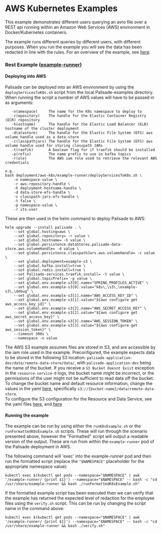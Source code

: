 <!--
 Copyright 2018-2021 Crown Copyright

 Licensed under the Apache License, Version 2.0 (the "License");
 you may not use this file except in compliance with the License.
 You may obtain a copy of the License at

     http://www.apache.org/licenses/LICENSE-2.0

 Unless required by applicable law or agreed to in writing, software
 distributed under the License is distributed on an "AS IS" BASIS,
 WITHOUT WARRANTIES OR CONDITIONS OF ANY KIND, either express or implied.
 See the License for the specific language governing permissions and
 limitations under the License.
-->

# AWS Kubernetes Examples

This example demonstrates different users querying an avro file over a REST api running within an Amazon Web Services (AWS) environment in Docker/Kubernetes containers.

The example runs different queries by different users, with different purposes.
When you run the example you will see the data has been redacted in line with the rules.
For an overview of the example, see [here](../../README.md).

### Rest Example ([example-runner](../../example-runner/README.md))

#### Deploying into AWS

Palisade can be deployed into an AWS environment by using the `deployServicesToK8s.sh` script from the local Palisade-examples directory.
When running the script a number of AWS values will have to be passed in as arguments:
```
   -n(amespace)     The name for the K8s namespace to deploy to
   -r(epository)    The handle for the Elastic Container Registry (ECR) repository
   -h(ostname)      The handle for the Elastic Load Balancer (ELB) hostname of the cluster deployment
   -d(atastore)     The handle for the Elastic File System (EFS) aws volume handle used as a data-store
   -c(lasspathjars) The handle for the Elastic File System (EFS) aws volume handle used for storing classpath JARs
   -t(raefik)       A boolean flag for if traefik should be installed
   -p(refix)        The name prefix to use in kafka topics
   -r(ole)          The AWS iam role used to retrieve the relevant AWS credentials
```
```
e.g.
bash deployment/aws-k8s/example-runner/deployServicesToK8s.sh \
    -n namespace-value \
    -r aws-repository-handle \
    -h deployment-hostname-handle \
    -d data-store-efs-handle \
    -c classpath-jars-efs-handle \
    -t false \
    -p namespace-value \
    -r its-user
```

These are then used in the helm command to deploy Palisade to AWS:
```
helm upgrade --install palisade . \
    --set global.hosting=aws \
    --set global.repository= -r value \
    --set global.hostname= -h value \
    --set global.persistence.dataStores.palisade-data-store.aws.volumeHandle= -d value \
    --set global.persistence.classpathJars.aws.volumeHandle= -c value \
    --set global.deployment=example-s3 \
    --set global.kafka.install=true \
    --set global.redis.install=true \
    --set Palisade-services.traefik.install= -t value \
    --set global.topicPrefix= -p value \
    --set global.env.example-s3[0].name="SPRING_PROFILES_ACTIVE" \
    --set global.env.example-s3[0].value="k8s\,\s3\,\example-s3\,\debug" \
    --set global.env.example-s3[1].name="AWS_ACCESS_KEY_ID" \
    --set global.env.example-s3[1].value="${aws configure get aws_access_key_id}" \
    --set global.env.example-s3[2].name="AWS_SECRET_ACCESS_KEY" \
    --set global.env.example-s3[2].value="${aws configure get aws_secret_access_key}" \
    --set global.env.example-s3[3].name="AWS_SESSION_TOKEN" \
    --set global.env.example-s3[3].value="${aws configure get aws_session_token}" \
    --timeout 300s \
    --namespace -n value
```

The AWS S3 example assumes files are stored in S3, and are accessible by the iam role used in the example. 
Preconfigured, the example expects data to be stored in the following S3 location: `palisade-application-dev/data/remote-data-store/data/`, with `palisade-application-dev` being the name of the bucket. 
If you receive a `S3 Bucket Doesnt Exist` exception in the `resource-service-0` logs, the bucket name might be incorrect, or the permissions of the user might not be sufficient to read data off the bucket.  
To change the bucket name and default resource information, change the values in the yaml [here](../../example-library/src/main/resources/application-example-s3.yaml), specifically `s3://{bucket-name}/data/remote-data-store`.  
To configure the S3 configuration for the Resource and Data Service, see the yaml files [here](../../../Palisade-readers/s3-resource-service/src/main/resources/application-s3.yaml), and [here](../../../Palisade-readers/s3-data-reader/src/main/resources/application-s3.yaml)

#### Running the example

The example can be run by using either the `runK8sExample.sh` or the `runFormattedK8sExample.sh` scripts. These will run through the scenario presented above, however the "Formatted" script will output
a readable version of the output. These are run from within the `example-runner` pod of the Palisade deployment in AWS.

The following command will 'exec' into the example-runner pod and then run the formatted
script (replace the `"$NAMESPACE"` placeholder for the appropriate namespace value):
```
kubectl exec $(kubectl get pods --namespace="$NAMESPACE" | awk '/example-runner/ {print $1}') --namespace="$NAMESPACE" -- bash -c "cd /usr/share/example-runner && bash ./runFormattedK8sExample.sh"
```

If the formatted example script has been executed then we can verify that the example has returned the expected level of redaction for the employee files using the `verify.sh` script.
This can be run by changing the script name in the command above:
```
kubectl exec $(kubectl get pods --namespace="$NAMESPACE" | awk '/example-runner/ {print $1}') --namespace="$NAMESPACE" -- bash -c "cd /usr/share/example-runner && bash ./verify.sh"
```